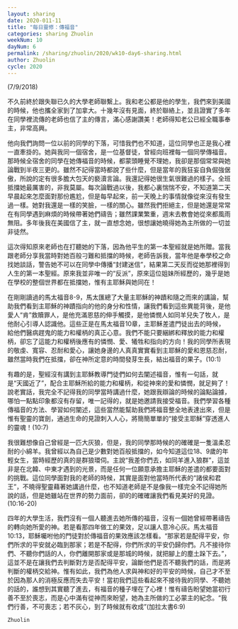 ```yaml
---
layout: sharing
date: 2020-011-11
title: "每日靈修：傳福音"
categories: sharing Zhuolin
weekNum: 10
dayNum: 6
permalink: /sharing/zhuolin/2020/wk10-day6-sharing.html
author: Zhuolin
cycle: 2020
---
```

(7/9/2018)  

不久前終於跟失聯已久的大學老師聯繫上。我和老公都是他的學生，我們來到美國的時候，他也攜全家到了加拿大。十幾年沒有見面，終於聯絡上，並且證實了多年在同學裡流傳的老師也信了主的傳言，滿心感謝讚美！老師得知老公已經全職事奉主，非常高興。  

他向我們詢問一位以前的同學的下落，可惜我們也不知道，這位同學也正是我心裡一直牽掛的。她與我同一個宿舍，是一位基督徒，曾經向班裡每一個同學傳福音。那時候全宿舍的同學在她傳福音的時候，都蒙頭睡覺不理她，我卻是那個常常與她論戰到半夜三更的。雖然不記得當時都說了些什麼，但是當年的我狂妄自負倔強倨傲，所說的定有很多膽大包天的褻瀆言論。我還記得她很生氣很難過的樣子。全班抵擋她最厲害的，非我莫屬。每次論戰過以後，我都心裏惴惴不安，不知道第二天早晨起來怎麼面對那份尷尬，但是每早起來，前一天晚上的事情就像從來沒有發生過一樣。她對我還是一樣的笑臉，一樣的關心。雖然我們拒絕主，但是她還是常常在有同學遇到麻煩的時候帶著她們禱告；雖然課業繁重，週末去教會她從來都風雨無阻。多年後我在美國信了主，就一直想念她，很想讓她曉得她為主所做的一切並非徒然。  

這次得知原來老師也在打聽她的下落，因為他平生的第一本聖經就是她所贈。當我跟老師分享我當時對她百般刁難和抵擋的時候，老師告訴我，當年他是奉學校之命找她談話，警告她不可以在同學中傳播“封建迷信”，結果第二天反而從她那裡得到人生的第一本聖經。原來我並非唯一的“反派”，原來這位姐妹所經歷的，幾乎是她在學校的整個世界都在抵擋她，惟有主耶穌與她同在！  

在剛剛讀過的馬太福音8-9，馬太匯總了大量主耶穌的神蹟和隨之而來的講論，幫助我們看到主耶穌的神蹟指向的他的身分和性情，讓我們看到這些異能背後，是他愛人“肯”救贖罪人，是他充滿恩慈的伸手觸摸，是他憐憫人如同羊兒失了牧人，是他耐心引導人認識他。這些正是在馬太福音10章，主耶穌差遣門徒出去的時候，給他們醫病趕鬼的能力和權柄的真正心意。我們不能只要綑綁和釋放的能力和權柄，卻忘了這能力和權柄後應有的憐憫、愛、犧牲和指向的方向！我的同學所表現的敬虔、寬容、忍耐和愛心，讓她身邊的人真真實實看到主耶穌的愛和恩慈忍耐，雖然當時我們在抵擋，卻在神所定意的時間發芽生長，結出福音的果子。(10:1)  

有趣的是，聖經沒有講到主耶穌教導門徒們如何去闡述福音，惟有一句話，就是“天國近了”，配合主耶穌所給的能力和權柄，和從神來的愛和憐憫，就足夠了！說老實話，我完全不記得我的同學當時講過什麼，她跟我辯論的時候的論點論據，哪怕一點點印象都沒有存留，唯一記得的，就是她邀請我接受福音。我們學習各種傳福音的方法、學習如何闡述，這些當然能幫助我們將福音整全地表達出來，但是惟有聖靈的寶劍，通過生命的見證刺入人心，將簡簡單單的“接受主耶穌”穿透進人的靈魂！(10:7)  

我很難想像自己曾經是一匹大灰狼，但是，我的同學那時候的的確確是一隻溫柔忍耐的小綿羊。我曾經以為自己是少數對她百般抵擋的，如今知道這位18、9歲的年輕女生，當時經歷的真的是群狼環伺。主說“我差你們去，如同羊進入狼群”，這並非是在北韓、中東才遇到的光景，而是任何一位願意承擔主耶穌的差遣的都要面對的挑戰。這位同學面對我的老師的時候，其實是面對他當時所代表的“諸侯和君王”，不曉得聖靈藉著她講過什麼，也不知道老師是不是像我一樣完全不記得她所說的話，但是她雖站在世界的勢力面前，卻的的確確讓我們看見美好的見證。(10:16-20)  

四年的大學生活，我們沒有一個人聽進去她所傳的福音，沒有一個她曾經帶著禱告的轉向她所愛的神。若是看那四年做工的果效，足以讓人意冷心灰。馬太福音10:13，耶穌囑咐他的門徒對於傳福音的果效應該怎樣看。“那家若是配得平安，你們所求的平安就必臨到那家；若是不配得，你們所求的平安仍歸你們。凡不接待你們、不聽你們話的人，你們離開那家或是那城的時候，就把腳上的塵土跺下去。”，這並不是在讓我們去判斷對方是否配得平安，論斷他們是否不聽我們的話，而是將判斷的權柄交給神。惟有如此，我們為他人求與神和好的平安的時候，自己才不至於因為那人的消極反應而失去平安！當初我們這些看起來不接待我的同學、不聽她的話的，誰想到其實聽了進去，有福音的種子埋在了心裡！惟有禱告盼望她當初行善不至於喪志，而是心中滿有從神而來盼望，她為主所做的工必蒙主的紀念。“我們行善，不可喪志；若不灰心，到了時候就有收成”(加拉太書6:9)  

`Zhuolin`  
